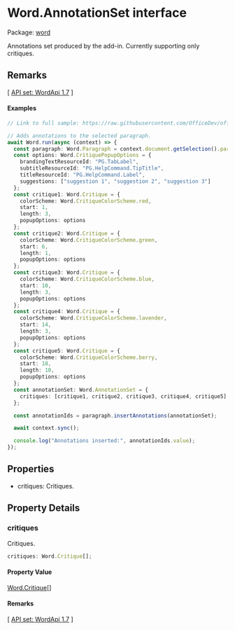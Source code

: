 # Word.AnnotationSet interface

Package: [word](/en-us/javascript/api/word)

Annotations set produced by the add-in. Currently supporting only critiques.

## Remarks

[ [API set: WordApi 1.7](/en-us/javascript/api/requirement-sets/word/word-api-requirement-sets) ]

#### Examples

```typescript
// Link to full sample: https://raw.githubusercontent.com/OfficeDev/office-js-snippets/prod/samples/word/50-document/manage-annotations.yaml

// Adds annotations to the selected paragraph.
await Word.run(async (context) => {
  const paragraph: Word.Paragraph = context.document.getSelection().paragraphs.getFirst();
  const options: Word.CritiquePopupOptions = {
    brandingTextResourceId: "PG.TabLabel",
    subtitleResourceId: "PG.HelpCommand.TipTitle",
    titleResourceId: "PG.HelpCommand.Label",
    suggestions: ["suggestion 1", "suggestion 2", "suggestion 3"]
  };
  const critique1: Word.Critique = {
    colorScheme: Word.CritiqueColorScheme.red,
    start: 1,
    length: 3,
    popupOptions: options
  };
  const critique2: Word.Critique = {
    colorScheme: Word.CritiqueColorScheme.green,
    start: 6,
    length: 1,
    popupOptions: options
  };
  const critique3: Word.Critique = {
    colorScheme: Word.CritiqueColorScheme.blue,
    start: 10,
    length: 3,
    popupOptions: options
  };
  const critique4: Word.Critique = {
    colorScheme: Word.CritiqueColorScheme.lavender,
    start: 14,
    length: 3,
    popupOptions: options
  };
  const critique5: Word.Critique = {
    colorScheme: Word.CritiqueColorScheme.berry,
    start: 18,
    length: 10,
    popupOptions: options
  };
  const annotationSet: Word.AnnotationSet = {
    critiques: [critique1, critique2, critique3, critique4, critique5]
  };

  const annotationIds = paragraph.insertAnnotations(annotationSet);

  await context.sync();

  console.log("Annotations inserted:", annotationIds.value);
});
```

## Properties

- critiques: Critiques.

## Property Details

### critiques

Critiques.

```typescript
critiques: Word.Critique[];
```

#### Property Value

[Word.Critique](/en-us/javascript/api/word/word.critique)[]

#### Remarks

[ [API set: WordApi 1.7](/en-us/javascript/api/requirement-sets/word/word-api-requirement-sets) ]